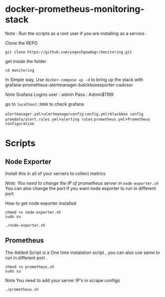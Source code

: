 # docker-prometheus-monitoring-stack

Note : Run the scripts as a root user if you are installing as a service .

Clone the REPO
```
git clone https://github.com/yogeshgowdagr/monitoring.git

```
get inside the folder 
```
cd monitoring
```
In Simple way,  Use `docker-compose up -d` to bring up the stack with grafana-prometheus-alertmanager-balckboxexporter-cadvsor

*Note*  Grafana Logins
user : admin
Pass : Admin$1199

go to `localhost:3000` to check grafana 

`alertmanager.yml`>`alertmanagerconfig`
`config.yml`>`blackbox config`
`promdata/alert.rules.yml`>`alerting rules`
`prometheus.yml`>`Prometheus configuration`



# Scripts 
## Node Exporter 

Install this in all of your servers to collect metrics

*Note: You need to change the IP of prometheus server in `node-exporter.sh`*
You can also change the port if you want node exporter to run in different port 

How to get node exporter installed 
```
chmod +x node-exporter.sh
sudo su 
```
```
./node-exporter.sh
```

## Prometheus

The Added Script is a One time instalation script , you can also use same to run in different port .
```
chmod +x prometheus.sh
sudo su 
```
Note You need to add your server IP's in scrape configs 
```
./prometheus.sh
```


